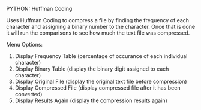 PYTHON: Huffman Coding

  Uses Huffman Coding to compress a file by finding the frequency of each character and assigning a binary
  number to the character. Once that is done it will run the comparisons to see how much the text file was
  compressed.
  
  Menu Options:
  1. Display Frequency Table (percentage of occurance of each individual character)
  2. Display Binary Table (display the binary digit assigned to each character)
  3. Display Original File (display the original text file before compression)
  4. Display Compressed File (display compressed file after it has been converted)
  5. Display Results Again (display the compression results again)

